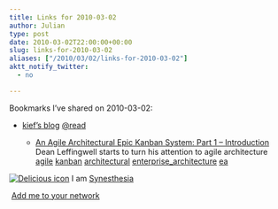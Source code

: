 ```yaml
---
title: Links for 2010-03-02
author: Julian
type: post
date: 2010-03-02T22:00:00+00:00
slug: links-for-2010-03-02 
aliases: ["/2010/03/02/links-for-2010-03-02"]
aktt_notify_twitter:
  - no

---
```

Bookmarks I&#8217;ve shared on 2010-03-02:

  * [kief&#8217;s blog][1] 
    [@read][2] </li> 
    
      * [An Agile Architectural Epic Kanban System: Part 1 &ndash; Introduction][3]  
        Dean Leffingwell starts to turn his attention to agile architecture  
        [agile][4] [kanban][5] [architectural][6] [enterprise_architecture][7] [ea][8] </ul> 
    
    <p class="deliciouslink">
      <a href="https://del.icio.us/synesthesia" title="See all my bookmarks on del.icio.us"><img src="https://www.synesthesia.co.uk/images/deliciousicon.jpg" alt="Delicious icon" /></a>&nbsp;I am <a href="https://del.icio.us/synesthesia" title="See all my bookmarks on del.icio.us">Synesthesia</a>
    </p>
    
    <p class="deliciouslink">
      <a href="https://del.icio.us/network?add=synesthesia" title="Add me to your del.icio.us network"><img src="https://www.synesthesia.co.uk/images/add.gif" alt="" /></a>&nbsp;<a href="https://del.icio.us/network?add=synesthesia" title="Add me to your del.icio.us network">Add me to your network</a>
    </p>

 [1]: https://azeditech.com/blog/1
 [2]: https://delicious.com/synesthesia/%40read
 [3]: https://scalingsoftwareagility.wordpress.com/2010/03/01/an-agile-architectural-epic-kanban-system-part-1-%E2%80%93-introduction
 [4]: https://delicious.com/synesthesia/agile
 [5]: https://delicious.com/synesthesia/kanban
 [6]: https://delicious.com/synesthesia/architectural
 [7]: https://delicious.com/synesthesia/enterprise_architecture
 [8]: https://delicious.com/synesthesia/ea